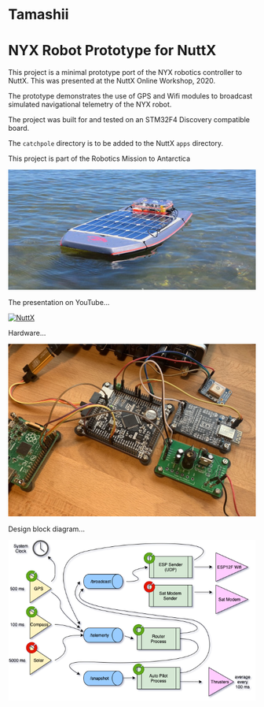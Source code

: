 Tamashii
===========

# NYX Robot Prototype for NuttX

This project is a minimal prototype port of the NYX robotics controller to NuttX.
This was presented at the NuttX Online Workshop, 2020.

The prototype demonstrates the use of GPS and Wifi modules to broadcast simulated
navigational telemetry of the NYX robot. 

The project was built for and tested on an STM32F4 Discovery compatible board.

The `catchpole` directory is to be added to the NuttX `apps` directory.

This project is part of the Robotics Mission to Antarctica

![Nyx](https://github.com/slipperyseal/tamashii/blob/slippery/doc/nyx-float1.jpg "Nyx")

The presentation on YouTube...

[![NuttX](http://img.youtube.com/vi/66wnU3FBIzs/0.jpg)](http://www.youtube.com/watch?v=66wnU3FBIzs)

Hardware...

![Bits](https://github.com/slipperyseal/tamashii/blob/slippery/doc/tamashii-nuttx-bits.jpg "Bits")

Design block diagram...

![design](https://github.com/slipperyseal/tamashii/blob/slippery/doc/tamashii-nuttx-design.png "Design")
